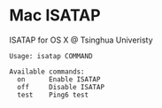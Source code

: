 Mac ISATAP
==========

ISATAP for OS X @ Tsinghua Univeristy

	Usage: isatap COMMAND
	
	Available commands:
	  on      Enable ISATAP
	  off     Disable ISATAP
	  test    Ping6 test
